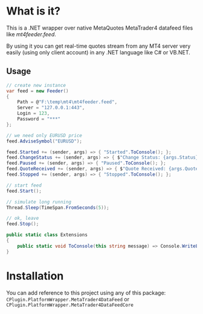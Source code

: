 # What is it?

This is a .NET wrapper over native MetaQuotes MetaTrader4  datafeed files like *mt4feeder.feed*.

By using it you can get real-time quotes stream from any MT4 server very easily (using only client account) in any .NET language like C# or VB.NET.

## Usage

```cs
// create new instance
var feed = new Feeder()
{
    Path = @"F:\temp\mt4\mt4feeder.feed",
    Server = "127.0.0.1:443",
    Login = 123,
    Password = "***"
};

// we need only EURUSD price
feed.AdviseSymbol("EURUSD");

feed.Started += (sender, args) => { "Started".ToConsole(); };
feed.ChangeStatus += (sender, args) => { $"Change Status: {args.Status}".ToConsole(); };
feed.Paused += (sender, args) => { "Paused".ToConsole(); };
feed.QuoteReceived += (sender, args) => { $"Quote Received: {args.Quote.Symbol} {args.Quote.Bid}/{args.Quote.Bid}".ToConsole(); };
feed.Stopped += (sender, args) => { "Stopped".ToConsole(); };

// start feed
feed.Start();

// simulate long running
Thread.Sleep(TimeSpan.FromSeconds(5));

// ok, leave
feed.Stop();

public static class Extensions
{
    public static void ToConsole(this string message) => Console.WriteLine($"[{DateTime.Now:HH:mm:ss.fff}] {message}");
}
```

# Installation
You can add reference to this project using any of this package:
`CPlugin.PlatformWrapper.MetaTrader4DataFeed` or 
`CPlugin.PlatformWrapper.MetaTrader4DataFeedCore`
